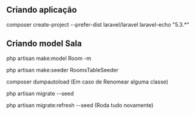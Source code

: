
## Criando aplicação

composer create-project --prefer-dist laravel/laravel laravel-echo "5.3.*"

## Criando model Sala

php artisan make:model Room -m

php artisan make:seeder RoomsTableSeeder

composer dumpautoload (Em caso de Renomear alguma classe)

php artisan migrate --seed

php artisan migrate:refresh --seed (Roda tudo novamente)

